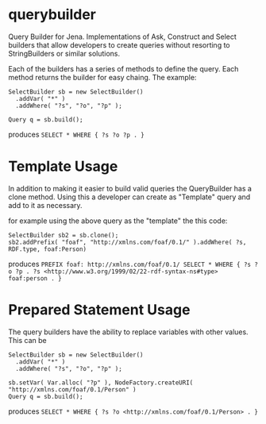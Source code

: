 querybuilder
============

Query Builder for Jena.  Implementations of Ask, Construct and Select builders that allow developers to create queries without resorting to StringBuilders or similar solutions.

Each of the builders has a series of methods to define the query.  Each method returns the builder for easy chaing.  The  example:

```
SelectBuilder sb = new SelectBuilder()
  .addVar( "*" )
  .addWhere( "?s", "?o", "?p" );
  
Query q = sb.build();

```

produces `SELECT * WHERE { ?s ?o ?p . }`

Template Usage
==============

In addition to making it easier to build valid queries the QueryBuilder has a clone method.  Using this a developer can create as "Template" query and add to it as necessary.

for example using the above query as the "template" the this code:

```
SelectBuilder sb2 = sb.clone();
sb2.addPrefix( "foaf", "http://xmlns.com/foaf/0.1/" ).addWhere( ?s, RDF.type, foaf:Person) 
```

produces `PREFIX foaf: http://xmlns.com/foaf/0.1/ SELECT * WHERE { ?s ?o ?p . ?s <http://www.w3.org/1999/02/22-rdf-syntax-ns#type> foaf:person . }`

Prepared Statement Usage
========================

The query builders have the ability to replace variables with other values.  This can be 

```
SelectBuilder sb = new SelectBuilder()
  .addVar( "*" )
  .addWhere( "?s", "?o", "?p" );
  
sb.setVar( Var.alloc( "?p" ), NodeFactory.createURI( "http://xmlns.com/foaf/0.1/Person" )
Query q = sb.build();

```

produces `SELECT * WHERE { ?s ?o <http://xmlns.com/foaf/0.1/Person> . }`

